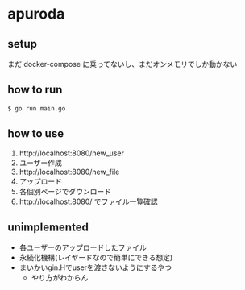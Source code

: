 # apuroda

## setup

まだ docker-compose に乗ってないし、まだオンメモリでしか動かない

## how to run

```bash
$ go run main.go
```

## how to use

1. http://localhost:8080/new_user
1. ユーザー作成
1. http://localhost:8080/new_file
1. アップロード
1. 各個別ページでダウンロード
1. http://localhost:8080/ でファイル一覧確認

## unimplemented

- 各ユーザーのアップロードしたファイル
- 永続化機構(レイヤードなので簡単にできる想定)
- まいかいgin.Hでuserを渡さないようにするやつ
  - やり方がわからん
